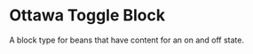 Ottawa Toggle Block
===================

A block type for beans that have content for an on and off state.
